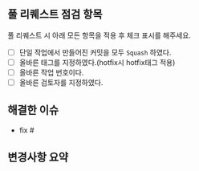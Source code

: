 ## 풀 리퀘스트 점검 항목

풀 리퀘스트 시 아래 모든 항목을 적용 후 체크 표시를 해주세요.

[//]: # (대괄호 안에 공백 대신 x를 입력하면 됩니다.)

- [ ] 단일 작업에서 만들어진 커밋을 모두 `Squash` 하였다.
- [ ] 올바른 태그를 지정하였다.(hotfix시 hotfix태그 적용)
- [ ] 올바른 작업 번호이다.
- [ ] 올바른 검토자를 지정하였다.

## 해결한 이슈

[//]: # (fix #작업번호 형태의 목록으로 아래에 작성하면 됩니다.)

- fix #

## 변경사항 요약
